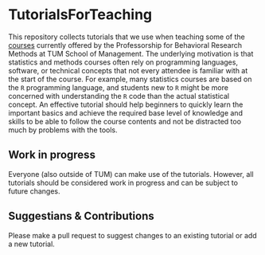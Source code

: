 # TutorialsForTeaching

This repository collects tutorials that we use when teaching some of the [courses](https://www.msl.mgt.tum.de/en/brm/teaching/course-portfolio/) currently offered by the Professorship for Behavioral Research Methods at TUM School of Management.
The underlying motivation is that statistics and methods courses often rely on programming languages, software, or technical concepts that not every attendee is familiar with at the start of the course.
For example, many statistics courses are based on the `R` programming language, and students new to `R` might be more concerned with understanding the `R` code than the actual statistical concept.
An effective tutorial should help beginners to quickly learn the important basics and achieve the required base level of knowledge and skills to be able to follow the course contents and not be distracted too much by problems with the tools.

## Work in progress

Everyone (also outside of TUM) can make use of the tutorials. 
However, all tutorials should be considered work in progress and can be subject to future changes. 

## Suggestians & Contributions

Please make a pull request to suggest changes to an existing tutorial or add a new tutorial. 